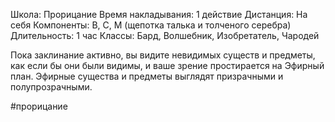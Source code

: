 Школа: Прорицание
Время накладывания: 1 действие
Дистанция: На себя
Компоненты: В, С, М (щепотка талька и толченого серебра)
Длительность: 1 час
Классы: Бард, Волшебник, Изобретатель, Чародей

Пока заклинание активно, вы видите невидимых существ и предметы, как если бы они были видимы, и ваше зрение простирается на Эфирный план. Эфирные существа и предметы выглядят призрачными и полупрозрачными.

#прорицание 